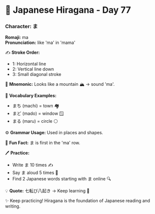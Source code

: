 # 📖 Japanese Hiragana - Day 77

### Character: ま  
**Romaji:** ma  
**Pronunciation:** like 'ma' in 'mama'  

✍️ **Stroke Order:**  
- 1: Horizontal line
- 2: Vertical line down
- 3: Small diagonal stroke

📝 **Mnemonic:** Looks like a mountain 🏔️ → sound 'ma'.  

📌 **Vocabulary Examples:**  
- まち (machi) = town 🏘️
- まど (mado) = window 🪟
- まる (maru) = circle ⚪

⚙️ **Grammar Usage:** Used in places and shapes.  

🎉 **Fun Fact:** ま is first in the 'ma' row.  

🖊️ **Practice:**  
- Write ま 10 times ✍️
- Say ま aloud 5 times 🎤
- Find 2 Japanese words starting with ま online 🔍

💡 **Quote:** 七転び八起き → Keep learning 💪  

✨ Keep practicing! Hiragana is the foundation of Japanese reading and writing.
